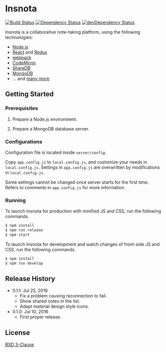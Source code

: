 # Insnota

[![Build Status](https://travis-ci.org/zesik/insnota.svg?branch=master)](https://travis-ci.org/zesik/insnota)
[![Dependency Status](https://david-dm.org/zesik/insnota.svg)](https://david-dm.org/zesik/insnota)
[![devDependency Status](https://david-dm.org/zesik/insnota/dev-status.svg)](https://david-dm.org/zesik/insnota#info=devDependencies)

Insnota is a collaborative note-taking platform, using the following technologies:

* [Node.js](https://nodejs.org/)
* [React](https://facebook.github.io/react/) and [Redux](http://redux.js.org/)
* [webpack](https://webpack.github.io)
* [CodeMirror](https://codemirror.net)
* [ShareDB](https://github.com/share/sharedb)
* [MongoDB](https://www.mongodb.com/)
* ... and [many more](package.json)

## Getting Started

### Prerequisites

1. Prepare a Node.js environment.

2. Prepare a MongoDB database server.

### Configurations

Configuration file is located inside `server/config`.

Copy `app.config.js` to `local.config.js`, and customize your needs in `local.config.js`.
Settings in `app.config.js` are overwritten by modifications in `local.config.js`.

Some settings cannot be changed once server starts for the first time.
Refers to comments in `app.config.js` for more information.

### Running

To launch Insnota for production with minified JS and CSS, run the following commands.

```sh
$ npm install
$ npm run release
$ npm start
```

To launch Insnota for development and watch changes of front-side JS and CSS, run the following commands.

```sh
$ npm install
$ npm run develop
```

## Release History

* 0.1.1: Jul 25, 2016
  * Fix a problem causing reconnection to fail.
  * Show shared notes in the list.
  * Adapt material design style icons.
* 0.1.0: Jul 10, 2016
  * First proper release.

## License

[BSD 3-Clause](LICENSE)
